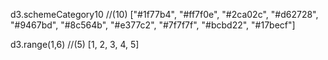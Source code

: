 d3.schemeCategory10  //(10) ["#1f77b4", "#ff7f0e", "#2ca02c", "#d62728", "#9467bd", "#8c564b", "#e377c2", "#7f7f7f", "#bcbd22", "#17becf"]

d3.range(1,6)          //(5) [1, 2, 3, 4, 5]